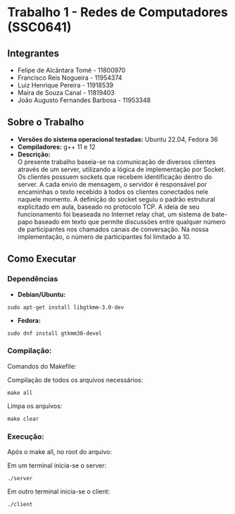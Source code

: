 # Trabalho 1 - Redes de Computadores (SSC0641)

## Integrantes

- Felipe de Alcântara Tomé - 11800970 
- Francisco Reis Nogueira - 11954374
- Luiz Henrique Pereira - 11918539
- Maíra de Souza Canal - 11819403
- João Augusto Fernandes Barbosa - 11953348

## Sobre o Trabalho
- **Versões do sistema operacional testadas:** Ubuntu 22.04, Fedora 36
- **Compiladores:** g++ 11 e 12
- **Descrição:**<br>
	O presente trabalho baseia-se na comunicação de diversos clientes através de um server, utilizando a lógica de implementação por Socket.
	Os clientes possuem sockets que recebem identificação dentro do server. A cada envio de mensagem, o servidor é responsável por encaminhas o texto recebido à todos os clientes conectados nele naquele momento.
	A definição do socket seguiu o padrão estrutural explicitado em aula, baseado no protocolo TCP. A ideia de seu funcionamento foi beaseada  no Internet relay chat, um sistema de bate-papo baseado em texto que permite discussões entre qualquer número de participantes nos chamados canais de conversação. Na nossa implementação, o número de participantes foi limitado a 10.
	
## Como Executar


### Dependências
- **Debian/Ubuntu:** 

```
sudo apt-get install libgtkmm-3.0-dev
```

- **Fedora:** 

```
sudo dnf install gtkmm30-devel
```


### Compilação: 

Comandos do Makefile:

Compilação de todos os arquivos necessários:

```
make all
```

Limpa os arquivos:

```
make clear
```
	
### Execução:
Após o make all, no root do arquivo:

Em um terminal inicia-se o server:
```
./server
```
	
Em outro terminal inicia-se o client:
```
./client
```
